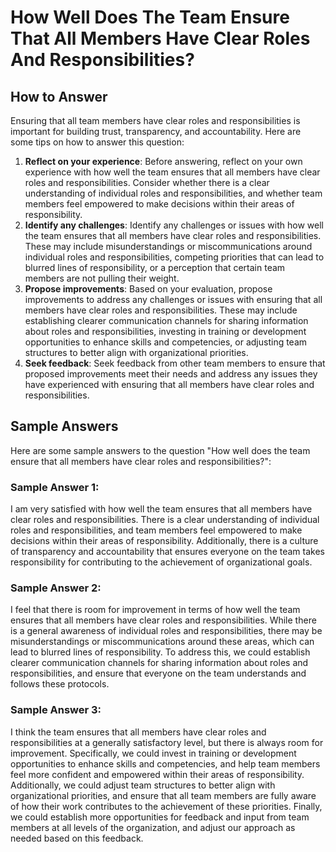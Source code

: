 How Well Does The Team Ensure That All Members Have Clear Roles And Responsibilities?
============================================================================================================

How to Answer
-------------

Ensuring that all team members have clear roles and responsibilities is important for building trust, transparency, and accountability. Here are some tips on how to answer this question:

1. **Reflect on your experience**: Before answering, reflect on your own experience with how well the team ensures that all members have clear roles and responsibilities. Consider whether there is a clear understanding of individual roles and responsibilities, and whether team members feel empowered to make decisions within their areas of responsibility.
2. **Identify any challenges**: Identify any challenges or issues with how well the team ensures that all members have clear roles and responsibilities. These may include misunderstandings or miscommunications around individual roles and responsibilities, competing priorities that can lead to blurred lines of responsibility, or a perception that certain team members are not pulling their weight.
3. **Propose improvements**: Based on your evaluation, propose improvements to address any challenges or issues with ensuring that all members have clear roles and responsibilities. These may include establishing clearer communication channels for sharing information about roles and responsibilities, investing in training or development opportunities to enhance skills and competencies, or adjusting team structures to better align with organizational priorities.
4. **Seek feedback**: Seek feedback from other team members to ensure that proposed improvements meet their needs and address any issues they have experienced with ensuring that all members have clear roles and responsibilities.

Sample Answers
--------------

Here are some sample answers to the question "How well does the team ensure that all members have clear roles and responsibilities?":

### Sample Answer 1:

I am very satisfied with how well the team ensures that all members have clear roles and responsibilities. There is a clear understanding of individual roles and responsibilities, and team members feel empowered to make decisions within their areas of responsibility. Additionally, there is a culture of transparency and accountability that ensures everyone on the team takes responsibility for contributing to the achievement of organizational goals.

### Sample Answer 2:

I feel that there is room for improvement in terms of how well the team ensures that all members have clear roles and responsibilities. While there is a general awareness of individual roles and responsibilities, there may be misunderstandings or miscommunications around these areas, which can lead to blurred lines of responsibility. To address this, we could establish clearer communication channels for sharing information about roles and responsibilities, and ensure that everyone on the team understands and follows these protocols.

### Sample Answer 3:

I think the team ensures that all members have clear roles and responsibilities at a generally satisfactory level, but there is always room for improvement. Specifically, we could invest in training or development opportunities to enhance skills and competencies, and help team members feel more confident and empowered within their areas of responsibility. Additionally, we could adjust team structures to better align with organizational priorities, and ensure that all team members are fully aware of how their work contributes to the achievement of these priorities. Finally, we could establish more opportunities for feedback and input from team members at all levels of the organization, and adjust our approach as needed based on this feedback.
